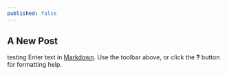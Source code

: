 ```yaml
---
published: false
---
```

## A New Post
testing
Enter text in [Markdown](http://daringfireball.net/projects/markdown/). Use the toolbar above, or click the **?** button for formatting help.

